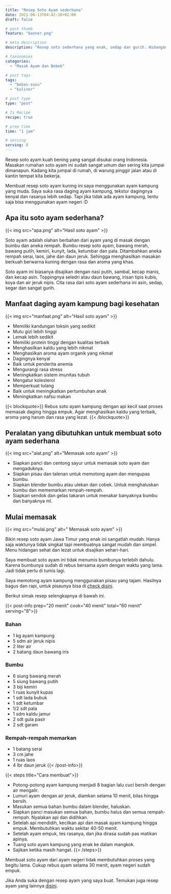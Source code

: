 ```yaml
---
title: "Resep Soto Ayam sederhana"
date: 2021-06-13T04:42:10+02:00
draft: false

# post thumb
feature: "banner.png"

# meta description
description: "Resep soto sederhana yang enak, sedap dan gurih. Hidangan lezat dan terbaik untuk disajikan bersama keluarga tercinta."

# taxonomies
categories:
  - "Masak Ayam dan Bebek"

# post tags
tags:
  - "bebas-susu"
  - "kuliner"

# post type
type: "post"

# Is Recipe
recipe: true

# prep time
time: "1 jam"

# serving
serving: 8
---
```

Resep soto ayam kuah bening yang sangat disukai orang Indonesia. Masakan rumahan soto ayam ini sudah sangat umum dan sering kita jumpai dimanapun. Kadang kita jumpai di rumah, di warung pinggir jalan atau di kantin tempat kita bekerja.

Membuat resep soto ayam kuning ini saya menggunakan ayam kampung yang muda. Saya suka rasa daging ayam kampung, tekstur dagingnya kenyal dan rasanya lebih sedap. Tapi jika tidak ada ayam kampung, tentu saja bisa menggunakan ayam negeri :D

## Apa itu soto ayam sederhana?

{{< img src="apa.png" alt="Hasil soto ayam" >}}

Soto ayam adalah olahan berbahan dari ayam yang di masak dengan bumbu dan aneka rempah. Bumbu resep soto ayam, bawang merah, bawang putih, kemiri, kunyit, lada, ketumbar dan pala. Ditambahkan aneka rempah serai, laos, jahe dan daun jeruk. Sehingga menghasilkan masakan berkuah berwarna kuning dengan rasa dan aroma yang khas.

Soto ayam ini biasanya disajikan dengan nasi putih, sambal, kecap manis, dan kecap asin. Toppingnya seledri atau daun bawang, irisan tipis kubis, koya dan air jeruk nipis. Cita rasa dari soto ayam sederhana ini asin, sedap, segar dan sangat gurih.

## Manfaat daging ayam kampung bagi kesehatan

{{< img src="manfaat.png" alt="Hasil soto ayam" >}}

-   Memiliki kandungan toksin yang sedikit
-   Mutu gizi lebih tinggi
-   Lemak lebih sedikit
-   Memiliki protein tinggi dengan kualitas terbaik
-   Menghasilkan kaldu yang lebih nikmat
-   Menghasilkan aroma ayam organik yang nikmat
-   Dagingnya kenyal
-   Baik untuk penderita anemia
-   Mengurangi rasa stress
-   Meningkatkan sistem imunitas tubuh
-   Mengatur kolesterol
-   Memperkuat tulang
-   Baik untuk meningkatkan pertumbuhan anak
-   Meningkatkan nafsu makan

{{< blockquote>}}
Rebus soto ayam kampung dengan api kecil saat proses memasak daging hingga empuk. Agar menghasilkan kaldu yang terbaik, aroma yang harum dan rasa yang lezat.
{{< /blockquote>}}

## Peralatan yang dibutuhkan untuk membuat soto ayam sederhana

{{< img src="alat.png" alt="Memasak soto ayam" >}}

-   Siapkan panci dan centong sayur untuk memasak soto ayam dan mengaduknya.
-   Siapkan pisau dan talenan untuk memotong ayam dan mengupas bumbu.
-   Siapkan blender bumbu atau ulekan dan cobek. Untuk menghaluskan bumbu dan mememarkan rempah-rempah.
-   Siapkan sendok dan gelas takaran untuk menakar banyaknya bumbu dan banyaknya ml.

## Mulai memasak

{{< img src="mulai.png" alt=" Memasak soto ayam" >}}

Bikin resep soto ayam Jawa Timur yang enak ini sangatlah mudah. Hanya saja waktunya tidak singkat tapi membuatnya sangat mudah dan simpel. Menu hidangan sehat dan lezat untuk disajikan sehari-hari.

Saya membuat soto ayam ini tidak menumis bumbunya terlebih dahulu. Karena bumbunya sudah di rebus bersama ayam dengan waktu yang lama. Jadi tidak perlu di tumis lagi.

Saya memotong ayam kampung menggunakan pisau yang tajam. Hasilnya bagus dan rapi, untuk pisaunya bisa di [check disini](https://s.click.aliexpress.com/e/_ABJJqr).

Berikut simak resep selengkapnya di bawah ini.

{{< post-info prep="20 menit" cook="40 menit" total="60 menit" serving="8">}}

### Bahan

-   1 kg ayam kampung
-   5 sdm air jeruk nipis
-   2 liter air
-   2 batang daun bawang iris

### Bumbu

-   6 siung bawang merah
-   5 siung bawang putih
-   3 biji kemiri
-   1 ruas kunyit kupas
-   1 sdt lada bubuk
-   1 sdt ketumbar
-   1/2 sdt pala
-   1 sdm kaldu jamur
-   2 sdt gula pasir
-   2 sdt garam

### Rempah-rempah memarkan

-   1 batang serai
-   3 cm jahe
-   1 ruas laos
-   4 lbr daun jeruk
{{< /post-info>}}

{{< steps title="Cara membuat">}}
-   Potong-potong ayam kampung menjadi 8 bagian lalu cuci bersih dengan air mengalir.
-   Lumuri ayam dengan air jeruk, diamkan selama 10 menit, bilas hingga bersih.
-   Masukan semua bahan bumbu dalam blender, haluskan.
-   Siapkan panci masukan semua bahan, bumbu halus dan semua rempah-rempah. Nyalakan api dan didihkan.
-   Setelah api mendidih, kecilkan api dan masak ayam kampung hingga empuk. Membutuhkan waktu sekitar 40-50 menit.
-   Setelah ayam empuk, tes rasanya, dan jika dirasa sudah pas matikan apinya.
-   Tuang soto ayam kampung yang enak ke dalam mangkok.
-   Sajikan ketika masih hangat.
{{< /steps>}}

Membuat soto ayam dari ayam negeri tidak membutuhkan proses yang begitu lama. Cukup rebus ayam selama 30 menit, ayam negeri sudah empuk.

Jika Anda suka dengan resep ayam yang saya buat. Temukan juga resep ayam yang lainnya [disini](/categories/masak-ayam-dan-bebek/).